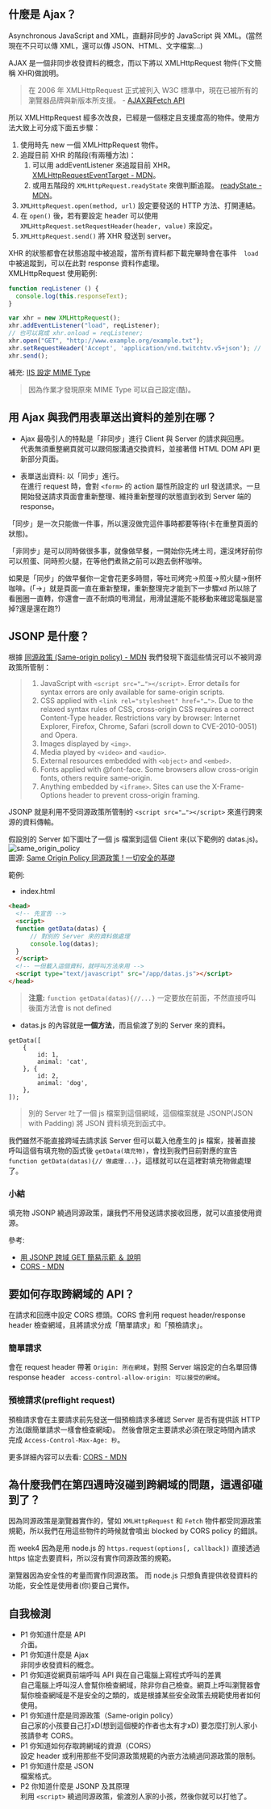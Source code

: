 ## 什麼是 Ajax？
Asynchronous JavaScript and XML，直翻非同步的 JavaScript 與 XML。(當然現在不只可以傳 XML，還可以傳 JSON、HTML、文字檔案...)

AJAX 是一個非同步收發資料的概念，而以下將以 XMLHttpRequest 物件(下文簡稱 XHR)做說明。

> 在 2006 年 XMLHttpRequest 正式被列入 W3C 標準中，現在已被所有的瀏覽器品牌與新版本所支援。 - [AJAX與Fetch API](https://eyesofkids.gitbooks.io/javascript-start-from-es6/content/part4/ajax_fetch.html)


所以 XMLHttpRequest 經多次改良，已經是一個穩定且支援度高的物件。使用方法大致上可分成下面五步驟：
1. 使用時先 new 一個 XMLHttpRequest 物件。
2. 追蹤目前 XHR 的階段(有兩種方法)：
    1. 可以用 addEventListener 來追蹤目前 XHR。 [XMLHttpRequestEventTarget - MDN](https://developer.mozilla.org/en-US/docs/Web/API/XMLHttpRequestEventTarget)。
    2. 或用五階段的 `XMLHttpRequest.readyState` 來做判斷追蹤。 [readyState - MDN](https://developer.mozilla.org/zh-TW/docs/Web/API/XMLHttpRequest/readyState)。
3. `XMLHttpRequest.open(method, url)` 設定要發送的 HTTP 方法、打開連結。
4. 在 `open()` 後，若有要設定 header 可以使用 `XMLHttpRequest.setRequestHeader(header, value)` 來設定。
5. `XMLHttpRequest.send()` 將 XHR 發送到 server。

XHR 的狀態都會在狀態追蹤中被追蹤，當所有資料都下載完畢時會在事件　`load` 中被追蹤到，可以在此對 response 資料作處理。  
XMLHttpRequest 使用範例:
``` javascript
function reqListener () {
  console.log(this.responseText);
}

var xhr = new XMLHttpRequest();
xhr.addEventListener("load", reqListener);
// 也可以寫成 xhr.onload = reqListener;
xhr.open("GET", "http://www.example.org/example.txt"); 
xhr.setRequestHeader('Accept', 'application/vnd.twitchtv.v5+json'); // 對應 response 的 Content-Type
xhr.send();
```
補充: [IIS 設定 MIME Type](https://shunnien.github.io/2018/09/13/mime-type-set-for-iis/)
> 因為作業才發現原來 MIME Type 可以自己設定(酷)。

## 用 Ajax 與我們用表單送出資料的差別在哪？
- Ajax 最吸引人的特點是「非同步」進行 Client 與 Server 的請求與回應。  
代表無須重整網頁就可以跟伺服溝通交換資料，並接著借 HTML DOM API 更新部分頁面。

- 表單送出資料: 以「同步」進行。  
在進行 request 時，會對 `<form>` 的 action 屬性所設定的 url 發送請求。一旦開始發送請求頁面會重新整理、維持重新整理的狀態直到收到 Server 端的 response。

「同步」是一次只能做一件事，所以還沒做完這件事時都要等待(卡在重整頁面的狀態)。

「非同步」是可以同時做很多事，就像做早餐，一開始你先烤土司，還沒烤好前你可以煎蛋、同時煎火腿，在等他們煮熟之前可以跑去倒杯咖啡。

如果是「同步」的做早餐你一定會花更多時間，等吐司烤完→煎蛋→煎火腿→倒杯咖啡。(「→」就是頁面一直在重新整理，重新整理完才能到下一步驟xd 所以除了看圈圈一直轉，你還會一直不耐煩的甩滑鼠，用滑鼠還能不能移動來確認電腦是當掉?還是還在跑?)

## JSONP 是什麼？
根據 [同源政策 (Same-origin policy) - MDN](https://developer.mozilla.org/zh-TW/docs/Web/Security/Same-origin_policy) 我們發現下面這些情況可以不被同源政策所管制：
> 1. JavaScript with `<script src="…"></script>`. Error details for syntax errors are only available for same-origin scripts.
> 2. CSS applied with `<link rel="stylesheet" href="…">`. Due to the relaxed syntax rules of CSS, cross-origin CSS requires a correct Content-Type header. Restrictions vary by browser: Internet Explorer, Firefox, Chrome, Safari (scroll down to CVE-2010-0051) and Opera.
> 3. Images displayed by `<img>`.
> 4. Media played by `<video>` and `<audio>`.
> 5. External resources embedded with `<object>` and `<embed>`.
> 6. Fonts applied with @font-face. Some browsers allow cross-origin fonts, others require same-origin.
> 7. Anything embedded by `<iframe>`. Sites can use the X-Frame-Options header to prevent cross-origin framing.

JSONP 就是利用不受同源政策所管制的 `<script src="…"></script>` 來進行跨來源的資料傳輸。

假設別的 Server 如下圖吐了一個 js 檔案到這個 Client 來(以下範例的 datas.js)。
![same_origin_policy](/homeworks/week8/img/same_origin_policy.png)  
圖源: [Same Origin Policy 同源政策 ! 一切安全的基礎](https://medium.com/@jaydenlin/same-origin-policy-%E5%90%8C%E6%BA%90%E6%94%BF%E7%AD%96-%E4%B8%80%E5%88%87%E5%AE%89%E5%85%A8%E7%9A%84%E5%9F%BA%E7%A4%8E-36432565a226)  

範例:  
- index.html
``` html
<head>
  <!-- 先宣告 -->
  <script>
  function getData(datas) {
      // 對別的 Server 來的資料做處理
      console.log(datas);
  }
  </script>
  <!-- 一但載入這個資料，就呼叫方法來用 -->
  <script type="text/javascript" src="/app/datas.js"></script>
</head>
```
> **注意:** `function getData(datas){//...}` 一定要放在前面，不然直接呼叫後面方法會 is not defined  
- datas.js 的內容就是**一個方法**，而且偷渡了別的 Server 來的資料。
```
getData([
    {
        id: 1,
        animal: 'cat',
    }, {
        id: 2,
        animal: 'dog',
    },
]);
```
> 別的 Server 吐了一個 js 檔案到這個網域，這個檔案就是 JSONP(JSON with Padding) 將 JSON 資料填充到函式中。  

我們雖然不能直接跨域去請求該 Server 但可以載入他產生的 js 檔案，接著直接呼叫這個有填充物的函式後 `getData(填充物)`，會找到我們目前對應的宣告 `function getData(datas){// 做處理...}`，這樣就可以在這裡對填充物做處理了。

### 小結
填充物 JSONP 繞過同源政策，讓我們不用發送請求接收回應，就可以直接使用資源。

參考: 
- [用 JSONP 跨域 GET 簡易示範 ＆ 說明](https://medium.com/@brianwu291/jsonp-with-simple-example-4711e2a07443)
- [CORS - MDN](https://developer.mozilla.org/en-US/docs/Web/HTTP/CORS)

## 要如何存取跨網域的 API？
在請求和回應中設定 CORS 標頭。CORS 會利用 request header/response header 檢查網域，且將請求分成「簡單請求」和「預檢請求」。
### 簡單請求
會在 request header 帶著 `Origin: 所在網域`，對照 Server 端設定的白名單回傳 response header ` access-control-allow-origin: 可以接受的網域`。
### 預檢請求(preflight request)
預檢請求會在主要請求前先發送一個預檢請求多確認 Server 是否有提供該 HTTP 方法(跟簡單請求一樣會檢查網域)。
然後會限定主要請求必須在限定時間內請求完成 `Access-Control-Max-Age: 秒`。

更多詳細內容可以去看: [CORS - MDN](https://developer.mozilla.org/en-US/docs/Web/HTTP/CORS)

## 為什麼我們在第四週時沒碰到跨網域的問題，這週卻碰到了？
因為同源政策是瀏覽器實作的，譬如 `XMLHttpRequest` 和 `Fetch` 物件都受同源政策規範，所以我們在用這些物件的時候就會噴出 blocked by CORS policy 的錯誤。

而 week4 因為是用 node.js 的 `https.request(options[, callback])` 直接透過 https 協定去要資料，所以沒有實作同源政策的規範。

瀏覽器因為安全性的考量而實作同源政策。
而 node.js 只想負責提供收發資料的功能，安全性是使用者(你)要自己實作。

## 自我檢測
- P1 你知道什麼是 API  
介面。  
- P1 你知道什麼是 Ajax  
非同步收發資料的概念。  
- P1 你知道從網頁前端呼叫 API 與在自己電腦上寫程式呼叫的差異  
自己電腦上呼叫沒人會幫你檢查網域，除非你自己檢查。網頁上呼叫瀏覽器會幫你檢查網域是不是安全的之類的，或是根據某些安全政策去規範使用者如何使用。  
- P1 你知道什麼是同源政策（Same-origin policy）   
自己家的小孩要自己打xD(想到這個梗的作者也太有才xD) 要怎麼打別人家小孩請參考 CORS。  
- P1 你知道如何存取跨網域的資源（CORS）   
設定 header 或利用那些不受同源政策規範的內嵌方法繞過同源政策的限制。    
- P1 你知道什麼是 JSON   
檔案格式。  
- P2 你知道什麼是 JSONP 及其原理   
利用 `<script>` 繞過同源政策，偷渡別人家的小孩，然後你就可以打他了。
